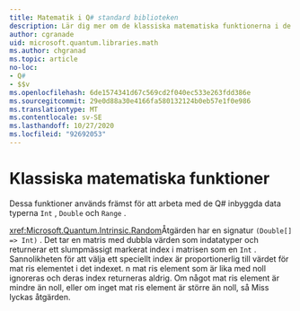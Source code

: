 ```yaml
---
title: Matematik i Q# standard biblioteken
description: Lär dig mer om de klassiska matematiska funktionerna i de Q# standard bibliotek som används med de inbyggda data typerna.
author: cgranade
uid: microsoft.quantum.libraries.math
ms.author: chgranad
ms.topic: article
no-loc:
- Q#
- $$v
ms.openlocfilehash: 6de1574341d67c569cd2f040ec533e263fdd386e
ms.sourcegitcommit: 29e0d88a30e4166fa580132124b0eb57e1f0e986
ms.translationtype: MT
ms.contentlocale: sv-SE
ms.lasthandoff: 10/27/2020
ms.locfileid: "92692053"
---
```

# <a name="classical-mathematical-functions"></a>Klassiska matematiska funktioner #

Dessa funktioner används främst för att arbeta med de Q# inbyggda data typerna `Int` , `Double` och `Range` .

<xref:Microsoft.Quantum.Intrinsic.Random>Åtgärden har en signatur `(Double[] => Int)` .
Det tar en matris med dubbla värden som indatatyper och returnerar ett slumpmässigt markerat index i matrisen som en `Int` .
Sannolikheten för att välja ett speciellt index är proportionerlig till värdet för mat ris elementet i det indexet. n mat ris element som är lika med noll ignoreras och deras index returneras aldrig.
Om något mat ris element är mindre än noll, eller om inget mat ris element är större än noll, så Miss lyckas åtgärden.
